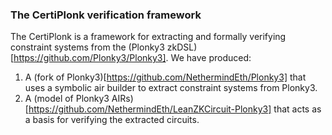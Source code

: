 ### The CertiPlonk verification framework

The CertiPlonk is a framework for extracting and formally verifying constraint systems from the (Plonky3 zkDSL)[https://github.com/Plonky3/Plonky3].
We have produced:
1. A (fork of Plonky3)[https://github.com/NethermindEth/Plonky3] that uses a symbolic air builder to extract constraint systems from Plonky3.
2. A (model of Plonky3 AIRs)[https://github.com/NethermindEth/LeanZKCircuit-Plonky3] that acts as a basis for verifying the extracted circuits.
